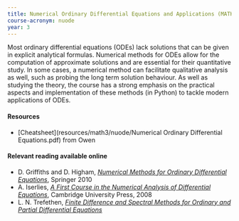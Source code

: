 ```yaml
---
title: Numerical Ordinary Differential Equations and Applications (MATH10060)
course-acronym: nuode
year: 3
---
```


Most ordinary differential equations (ODEs) lack solutions that can be given in explicit analytical formulas. Numerical methods for ODEs allow for the computation of approximate solutions and are essential for their quantitative study. In some cases, a numerical method can facilitate qualitative analysis as well, such as probing the long term solution behaviour. As well as studying the theory, the course has a strong emphasis on the practical aspects and implementation of these methods (in Python) to tackle modern applications of ODEs.

#### Resources

- [Cheatsheet](resources/math3/nuode/Numerical Ordinary Differential Equations.pdf) from Owen

#### Relevant reading available online

- D. Griffiths and D. Higham, [*Numerical Methods for Ordinary Differential Equations*](https://discovered.ed.ac.uk/permalink/f/1njkql8/44UOE_ALMA21149569340002466),
  Springer 2010
- A. Iserlies, [*A First Course in the Numerical Analysis of Differential Equations*](https://discovered.ed.ac.uk/permalink/f/1s15qcp/TN_cdi_askewsholts_vlebooks_9781139636568), Cambridge University Press, 2008
- L. N. Trefethen, [*Finite Difference and Spectral Methods for Ordinary and Partial Differential Equations*](https://discovered.ed.ac.uk/permalink/f/1njkql8/44UOE_ALMA51181290460002466)